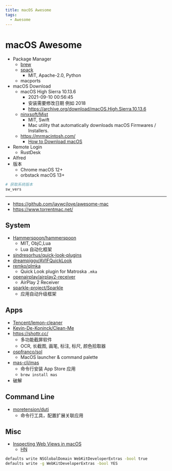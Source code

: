 ```yaml
---
title: macOS Awesome
tags:
  - Awesome
---
```


# macOS Awesome

- Package Manager
  - [brew](./brew.md)
  - [spack](https://github.com/spack/spack)
    - MIT, Apache-2.0, Python
  - macports
- macOS Download
  - macOS High Sierra 10.13.6
    - 2021-09-10 00:56:45
    - 安装需要修改日期 例如 2018
    - https://archive.org/download/macOS.High.Sierra.10.13.6
  - [ninxsoft/Mist](https://github.com/ninxsoft/Mist)
    - MIT, Swift
    - Mac utility that automatically downloads macOS Firmwares / Installers.
  - https://mrmacintosh.com/
    - [How to Download macOS](https://mrmacintosh.com/how-to-download-macos-catalina-mojave-or-high-sierra-full-installers/)
- Remote Login
  - RustDesk
- Alfred
- 版本
  - Chrome macOS 12+
  - orbstack macOS 13+

```bash
# 获取系统版本
sw_vers
```

---

- https://github.com/jaywcjlove/awesome-mac
- https://www.torrentmac.net/


## System

- [Hammerspoon/hammerspoon](https://github.com/Hammerspoon/hammerspoon)
  - MIT, ObjC,Lua
  - Lua 自动化框架
- [sindresorhus/quick-look-plugins](https://github.com/sindresorhus/quick-look-plugins)
- [dreampiggy/AVIFQuickLook](https://github.com/dreampiggy/AVIFQuickLook)
- [remko/qlmka](https://github.com/remko/qlmka)
  - Quick Look plugin for Matroska `.mka`
- [openairplay/airplay2-receiver](https://github.com/openairplay/airplay2-receiver)
  - AirPlay 2 Receiver
- [sparkle-project/Sparkle](https://github.com/sparkle-project/Sparkle)
  - 应用自动升级框架

## Apps

- [Tencent/lemon-cleaner](https://github.com/Tencent/lemon-cleaner)
- [Kevin-De-Koninck/Clean-Me](https://github.com/Kevin-De-Koninck/Clean-Me)
- https://shottr.cc/
  - 多功能截屏软件
  - OCR, 长截图, 画笔, 标注, 标尺, 颜色拾取器
- [ospfranco/sol](https://github.com/ospfranco/sol)
  - MacOS launcher & command palette
- [mas-cli/mas](https://github.com/mas-cli/mas)
  - 命令行安装 App Store 应用
  - `brew install mas`
- 破解

## Command Line

- [moretension/duti](https://github.com/moretension/duti)
  - 命令行工具，配置扩展关联应用

## Misc

- [Inspecting Web Views in macOS](https://blog.jim-nielsen.com/2022/inspecting-web-views-in-macos/)
  - [HN](https://news.ycombinator.com/item?id=30648424)

```bash
defaults write NSGlobalDomain WebKitDeveloperExtras -bool true
defaults write -g WebKitDeveloperExtras -bool YES
```
